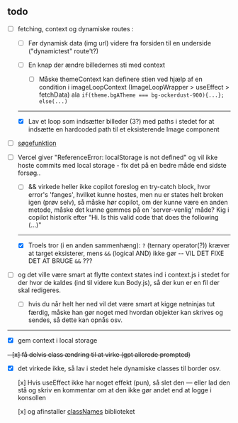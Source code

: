 
## todo

- [ ] fetching, context og dynamiske routes :

    - [ ] Før dynamisk data (img url) videre fra forsiden til en underside ("dynamictest" route't?)

    - [ ] En knap der ændre billedernes sti med context
    
        - [ ] Måske themeContext kan definere stien ved hjælp af en condition i imageLoopContext (ImageLoopWrapper > useEffect > fetchData) ala `if(theme.bgATheme === bg-ockerdust-900){...}; else(...)`

    ---

    - [x] Lav et loop som indsætter billeder (3?) med paths i stedet for at indsætte en hardcoded path til et eksisterende Image component

- [ ] [søgefunktion](https://nextjs.org/docs/app/api-reference/functions/use-search-params)

- [ ] Vercel giver "ReferenceError: localStorage is not defined" og vil ikke hoste commits med local storage - fix det på en bedre måde end sidste forsøg..

    - [ ] && virkede heller ikke copilot foreslog en try-catch block, hvor error's 'fanges', hvilket kunne hostes, men nu er states helt broken igen (prøv selv), så måske hør copilot, om der kunne være en anden metode, måske det kunne gemmes på en 'server-venlig' måde? Kig i copilot historik efter "Hi. Is this valid code that does the following (...)"

    ---

    - [x] Troels tror (i en anden sammenhæng): `?` (ternary operator(?)) kræver at target eksisterer, mens `&&` (logical AND) ikke gør -- VIL DET FIXE DET AT BRUGE `&&` ???

- [ ] og det ville være smart at flytte context states ind i context.js i stedet for der hvor de kaldes (ind til videre kun Body.js), så der kun er en fil der skal redigeres.

    - [ ] hvis du når helt her ned vil det være smart at kigge netninjas tut færdig, måske han gør noget med hvordan objekter kan skrives og sendes, så dette kan opnås osv.

---

- [x] gem context i local storage

~~- [x] få delvis class ændring til at virke (gpt allerede prompted)~~

- [x] det virkede ikke, så lav i stedet hele dynamiske classes til border osv.

    [x] Hvis useEffect ikke har noget effekt (pun), så slet den — eller lad den stå og skriv en kommentar om at den ikke gør andet end at logge i konsollen

    [x] og afinstaller [classNames](https://www.npmjs.com/package/classnames) biblioteket
